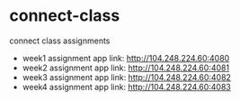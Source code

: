 # connect-class
connect class assignments

* week1 assignment app link: http://104.248.224.60:4080
* week2 assignment app link: http://104.248.224.60:4081
* week3 assignment app link: http://104.248.224.60:4082
* week4 assignment app link: http://104.248.224.60:4083
